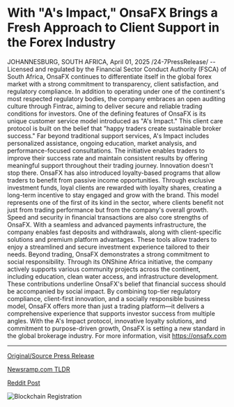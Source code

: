# With "A's Impact," OnsaFX Brings a Fresh Approach to Client Support in the Forex Industry

JOHANNESBURG, SOUTH AFRICA, April 01, 2025 /24-7PressRelease/ -- Licensed and regulated by the Financial Sector Conduct Authority (FSCA) of South Africa, OnsaFX continues to differentiate itself in the global forex market with a strong commitment to transparency, client satisfaction, and regulatory compliance. In addition to operating under one of the continent's most respected regulatory bodies, the company embraces an open auditing culture through Fintrac, aiming to deliver secure and reliable trading conditions for investors.  One of the defining features of OnsaFX is its unique customer service model introduced as "A's Impact." This client care protocol is built on the belief that "happy traders create sustainable broker success." Far beyond traditional support services, A's Impact includes personalized assistance, ongoing education, market analysis, and performance-focused consultations. The initiative enables traders to improve their success rate and maintain consistent results by offering meaningful support throughout their trading journey.  Innovation doesn't stop there. OnsaFX has also introduced loyalty-based programs that allow traders to benefit from passive income opportunities. Through exclusive investment funds, loyal clients are rewarded with loyalty shares, creating a long-term incentive to stay engaged and grow with the brand. This model represents one of the first of its kind in the sector, where clients benefit not just from trading performance but from the company's overall growth.  Speed and security in financial transactions are also core strengths of OnsaFX. With a seamless and advanced payments infrastructure, the company enables fast deposits and withdrawals, along with client-specific solutions and premium platform advantages. These tools allow traders to enjoy a streamlined and secure investment experience tailored to their needs.  Beyond trading, OnsaFX demonstrates a strong commitment to social responsibility. Through its ONShine Africa initiative, the company actively supports various community projects across the continent, including education, clean water access, and infrastructure development. These contributions underline OnsaFX's belief that financial success should be accompanied by social impact.  By combining top-tier regulatory compliance, client-first innovation, and a socially responsible business model, OnsaFX offers more than just a trading platform—it delivers a comprehensive experience that supports investor success from multiple angles. With the A's Impact protocol, innovative loyalty solutions, and commitment to purpose-driven growth, OnsaFX is setting a new standard in the global brokerage industry.  For more information, visit https://onsafx.com 

---

[Original/Source Press Release](https://www.24-7pressrelease.com/press-release/521184/with-as-impact-onsafx-brings-a-fresh-approach-to-client-support-in-the-forex-industry)
                    

[Newsramp.com TLDR](https://newsramp.com/curated-news/onsafx-redefines-forex-trading-experience-with-innovative-services-and-social-impact/6c48abb086af5638b9c888b0246693f6) 

 



[Reddit Post](https://www.reddit.com/r/newsramp/comments/1jopq7u/onsafx_redefines_forex_trading_experience_with/) 



![Blockchain Registration](https://cdn.newsramp.app/24-7PressRelease/qrcode/254/1/neonk1XA.webp)